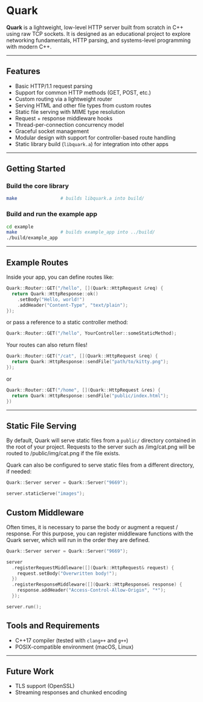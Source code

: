 # Quark

**Quark** is a lightweight, low-level HTTP server built from scratch in C++ using raw TCP sockets. It is designed as an educational project to explore networking fundamentals, HTTP parsing, and systems-level programming with modern C++.

---

## Features

- Basic HTTP/1.1 request parsing
- Support for common HTTP methods (GET, POST, etc.)
- Custom routing via a lightweight router
- Serving HTML and other file types from custom routes
- Static file serving with MIME type resolution
- Request + response middleware hooks
- Thread-per-connection concurrency model
- Graceful socket management
- Modular design with support for controller-based route handling
- Static library build (`libquark.a`) for integration into other apps

---

## Getting Started

### Build the core library

```bash
make                # builds libquark.a into build/
```

### Build and run the example app

```bash
cd example
make                # builds example_app into ../build/
./build/example_app
```

---

## Example Routes

Inside your app, you can define routes like:

```cpp
Quark::Router::GET("/hello", [](Quark::HttpRequest &req) {
  return Quark::HttpResponse::ok()
    .setBody("Hello, world!")
    .addHeader("Content-Type", "text/plain");
});
```

or pass a reference to a static controller method:

```cpp
Quark::Router::GET("/hello", YourController::someStaticMethod);
```

Your routes can also return files!

```cpp
Quark::Router::GET("/cat", [](Quark::HttpRequest &req) {
  return Quark::HttpResponse::sendFile("path/to/kitty.png");
});
```

or

```cpp
Quark::Router::GET("/home", [](Quark::HttpRequest &res) {
  return Quark::HttpResponse::sendFile("public/index.html");
})
```

---

## Static File Serving

By default, Quark will serve static files from a `public/` directory contained
in the root of your project. Requests to the server such as /img/cat.png
will be routed to /public/img/cat.png if the file exists.

Quark can also be configured to serve static files from a different directory, if needed:

```cpp
Quark::Server server = Quark::Server("9669");

server.staticServe("images");
```

## Custom Middleware

Often times, it is necessary to parse the body or augment a request / response. For this purpose,
you can register middleware functions with the Quark server, which will run in the order they are
defined.

```cpp
Quark::Server server = Quark::Server("9669");

server
  .registerRequestMiddleware([](Quark::HttpRequest& request) {
    request.setBody("Overwritten body!");
  })
  .registerResponseMiddleware([](Quark::HttpResponse& response) {
    response.addHeader("Access-Control-Allow-Origin", "*");
  });

server.run();
```

## Tools and Requirements

- C++17 compiler (tested with `clang++` and `g++`)
- POSIX-compatible environment (macOS, Linux)

---

## Future Work

- TLS support (OpenSSL)
- Streaming responses and chunked encoding
